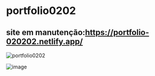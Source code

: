# portfolio0202
## site em manutenção:https://portfolio-020202.netlify.app/
![portfolio0202](https://github.com/aesir0101/portfolio0202/assets/84733192/a3f89a80-4ace-4a41-9a19-01bdd68d9c5c)


![image](https://github.com/aesir0101/portfolio0202/assets/84733192/0fee9d86-8331-4156-8f74-7dd802ebc3be)

